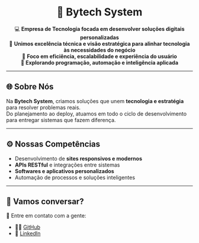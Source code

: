 <h1 align="center">🚀 Bytech System</h1>

<p align="center">
💻 <strong>Empresa de Tecnologia focada em desenvolver soluções digitais personalizadas</strong> <br>
🔧 <strong>Unimos excelência técnica e visão estratégica para alinhar tecnologia às necessidades do negócio</strong> <br>
🎯 <strong>Foco em eficiência, escalabilidade e experiência do usuário</strong> <br>
🧠 <strong>Explorando programação, automação e inteligência aplicada</strong>
</p>

---

## 🌐 Sobre Nós
Na **Bytech System**, criamos soluções que unem **tecnologia e estratégia** para resolver problemas reais.  
Do planejamento ao deploy, atuamos em todo o ciclo de desenvolvimento para entregar sistemas que fazem diferença.  

---

## ⚙️ Nossas Competências
- Desenvolvimento de **sites responsivos e modernos**  
- **APIs RESTful** e integrações entre sistemas  
- **Softwares e aplicativos personalizados**  
- Automação de processos e soluções inteligentes  

---

## 💬 Vamos conversar?
📌 Entre em contato com a gente:  
- 👨‍💻 [GitHub](https://github.com/Bytech-System)  
- 💼 [LinkedIn](https://www.linkedin.com/company/bytech-system/)  

